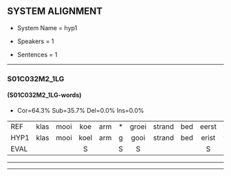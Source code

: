 
## SYSTEM ALIGNMENT

- System Name = hyp1

- Speakers = 1

- Sentences = 1

---

### S01C032M2_1LG

#### (S01C032M2_1LG-words)

- Cor=64.3%	Sub=35.7%	Del=0.0%	Ins=0.0%

|  |  |  |  |  |  |  |  |  |  |  |  |  |  |  |  |  |  |  |  |  |  |  |  |  |  |  |  |  |  |  |  |  |  |  |  |  |  |  |  |  |  |  |
|:--- |:---:|:---:|:---:|:---:|:---:|:---:|:---:|:---:|:---:|:---:|:---:|:---:|:---:|:---:|:---:|:---:|:---:|:---:|:---:|:---:|:---:|:---:|:---:|:---:|:---:|:---:|:---:|:---:|:---:|:---:|:---:|:---:|:---:|:---:|:---:|:---:|:---:|:---:|:---:|:---:|:---:|:---:|
| REF | klas | mooi | koe | arm | * | groei | strand | bed | eerst | voor | draai | * | sjaal | herfst | duur | straat | leeuw | clown | hoek | krant | hout | vriend | gauw | chips | groen | feest | reis | jas | huis | paard | vijf | muts | nieuw | kind | bang | oog | zacht | schoen | plas | neus | knoop | plank |
| HYP1 | klas | mooi | koel | arm | g | gooi | strand | bed | erist | voor | draai | sa | sjaal | herst | duur | straat | leeuw | klown | hook | krant | hout | vriend | gouw | cheps | groen | fest | res | jas | heus | paard | vijf | muts | nieuw | kind | bang | oog | stacht | schoon | plas | neus | knoop | plank |
| EVAL |  |  | S |  | S | S |  |  | S |  |  | S |  | S |  |  |  | S | S |  |  |  | S | S |  | S | S |  | S |  |  |  |  |  |  |  | S | S |  |  |  |  |
---

---
